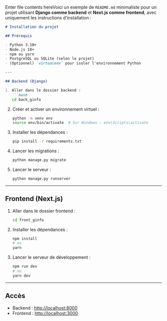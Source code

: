 Enter file contents hereVoici un exemple de `README.md` minimaliste pour un projet utilisant **Django comme backend** et **Next.js comme frontend**, avec uniquement les instructions d’installation :

```markdown
# Installation du projet

## Prérequis

- Python 3.10+
- Node.js 18+
- npm ou yarn
- PostgreSQL ou SQLite (selon le projet)
- (Optionnel) `virtualenv` pour isoler l'environnement Python

---

## Backend (Django)

1. Aller dans le dossier backend :
   ```bash
   cd back_ginfo
   ```

2. Créer et activer un environnement virtuel :
   ```bash
   python -m venv env
   source env/bin/activate  # Sur Windows : env\Scripts\activate
   ```

3. Installer les dépendances :
   ```bash
   pip install -r requirements.txt
   ```

4. Lancer les migrations :
   ```bash
   python manage.py migrate
   ```

5. Lancer le serveur :
   ```bash
   python manage.py runserver
   ```

---

## Frontend (Next.js)

1. Aller dans le dossier frontend :
   ```bash
   cd front_ginfo
   ```

2. Installer les dépendances :
   ```bash
   npm install
   # ou
   yarn
   ```

3. Lancer le serveur de développement :
   ```bash
   npm run dev
   # ou
   yarn dev
   ```

---

## Accès

- Backend : [http://localhost:8000](http://localhost:8000)
- Frontend : [http://localhost:3000](http://localhost:3000)
```
